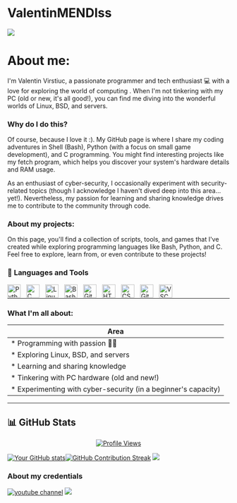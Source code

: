 # ValentinMENDIss
<img src="https://capsule-render.vercel.app/api?type=waving&color=auto&height=300&section=header&text=Valentin%20Virstiuc&fontSize=90" />


# About me:

I'm Valentin Virstiuc, a passionate programmer and tech enthusiast 💻 with a love for exploring the world of computing .
When I'm not tinkering with my PC (old or new, it's all good!), you can find me diving into the wonderful worlds
of Linux, BSD, and servers.

### **Why do I do this?**
Of course, because I love it :). 
My GitHub page is where I share my coding adventures in Shell (Bash), Python (with a focus on small game
development), and C programming. You might find interesting projects like my fetch program, which helps you
discover your system's hardware details and RAM usage.

As an enthusiast of cyber-security, I occasionally experiment with security-related topics (though I acknowledge I
haven't dived deep into this area... yet!). Nevertheless, my passion for learning and sharing knowledge drives me
to contribute to the community through code.

### **About my projects:**

On this page, you'll find a collection of scripts, tools, and games that I've created while exploring programming
languages like Bash, Python, and C. Feel free to explore, learn from, or even contribute to these projects!

### 🧰 **Languages and Tools**

<img align="left" alt="Python" width="30px" style="padding-right:10px;" src="https://cdn.jsdelivr.net/gh/devicons/devicon/icons/python/python-plain.svg" />
<img align="left" alt="C" width="30px" style="padding-right:10px;" src="https://cdn.jsdelivr.net/gh/devicons/devicon/icons/c/c-original.svg">
<img align="left" alt="Linux" width="30px" style="padding-right:10px;" src="https://cdn.jsdelivr.net/gh/devicons/devicon/icons/linux/linux-original.svg" />
<img align="left" alt="Bash" width="30px" style="padding-right:10px;" src="https://cdn.jsdelivr.net/gh/devicons/devicon/icons/bash/bash-original.svg" />
<img align="left" alt="Git" width="30px" style="padding-right:10px;" src="https://cdn.jsdelivr.net/gh/devicons/devicon/icons/git/git-original.svg" />
<img align="left" alt="HTML" width="30px" style="padding-right:10px;" src="https://cdn.jsdelivr.net/gh/devicons/devicon/icons/html5/html5-plain.svg" />
<img align="left" alt="CSS" width="30px" style="padding-right:10px;" src="https://cdn.jsdelivr.net/gh/devicons/devicon/icons/css3/css3-plain.svg" />
<img align="left" alt="GitHub" width="30px" style="padding-right:10px;" src="https://cdn.jsdelivr.net/gh/devicons/devicon/icons/github/github-original.svg" />
<img align="left" alt="VSCode" width="30px" style="padding-right:10px;" src="https://cdn.jsdelivr.net/gh/devicons/devicon/icons/vscode/vscode-original.svg" />



<br />

---
### **What I'm all about:**

| **Area**                                                                    |
|-----------------------------------------------------------------------------|
| * Programming with passion                                              🧑‍💻  |
| * Exploring Linux, BSD, and servers                                         |
| * Learning and sharing knowledge                                            |
| * Tinkering with PC hardware (old and new!)                                 |
| * Experimenting with cyber-security (in a beginner's capacity)              |


---
## 📊 GitHub Stats       
<div align="center">
  <p>
    <a href="https://komarev.com/ghpvc/?username=virajbhutada&label=Profile+Views&color=blue">
      <img src="https://komarev.com/ghpvc/?username=virajbhutada&label=Profile+Views&color=blue" alt="Profile Views">
    </a>
  </p>
  </div>

[![Your GitHub stats](https://github-readme-stats.vercel.app/api?username=ValentinMENDIss&show_icons=true&theme=radical&exclude_repo=repo1,repo2,repo3)](https://github.com/ValentinMENDIss)[![GitHub Contribution Streak](https://github-readme-streak-stats.herokuapp.com/?user=ValentinMENDIss&background=DEG,COLOR1,COLOR2,COLOR3,COLOR4,COLOR5,COLOR6,COLOR7&theme=radical)](https://github.com/ValentinMENDIss)
![](https://github-readme-stats.vercel.app/api/top-langs/?username=ValentinMENDIss&theme=radical&hide_border=false&include_all_commits=true&count_private=true&layout=compact)


### **About my credentials**
<a href="https://www.youtube.com/@mendiss-programming">
  <img alt="youtube channel" title="Subscribe to my YouTube channel" src=https://img.shields.io/badge/YouTube-FF0000?style=for-the-badge&logo=youtube&logoColor=white/></a> 

<img src="https://capsule-render.vercel.app/api?type=waving&color=auto&height=100&section=footer"/>

